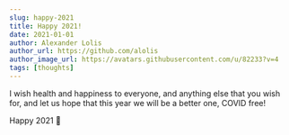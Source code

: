```yaml
---
slug: happy-2021
title: Happy 2021!
date: 2021-01-01
author: Alexander Lolis
author_url: https://github.com/alolis
author_image_url: https://avatars.githubusercontent.com/u/82233?v=4
tags: [thoughts]
---
```


I wish health and happiness to everyone, and anything else that you wish for, and let us hope that this year we will be a better one, COVID free!

Happy 2021 🙂